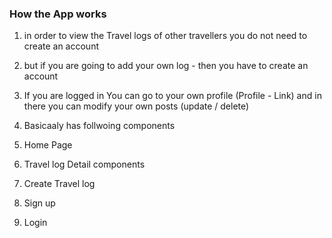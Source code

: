### How the App works

1. in order to view the Travel logs of other travellers you do not need to create an account

2. but if you are going to add your own log - then you have to create an account

3. If you are logged in You can go to your own profile (Profile - Link) and in there you can modify your own posts (update / delete)

4. Basicaaly has follwoing components
5. Home Page
6. Travel log Detail components
7. Create Travel log
8. Sign up
9. Login
